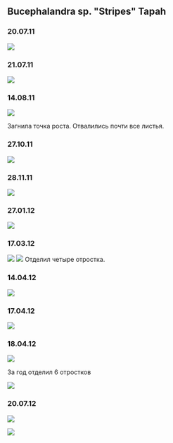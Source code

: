 ## Bucephalandra sp. "Stripes" Tapah
### 20.07.11
![](./01.jpg)

### 21.07.11
![](./02.jpg)

### 14.08.11
![](./03.jpg)

Загнила точка роста. Отвалились почти все листья.

### 27.10.11
![](./04.jpg)

### 28.11.11
![](./05.jpg)

### 27.01.12
![](./06.jpg)

### 17.03.12
![](./08.jpg)
![](./10.jpg)
Отделил четыре отростка.

### 14.04.12
![](./11.jpg)

### 17.04.12
![](./12.jpg)

### 18.04.12
![](./13.jpg)

За год отделил 6 отростков

![](./16.jpg)

### 20.07.12
![](./14.jpg)

![](./15.jpg)



